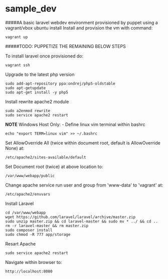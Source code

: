 # sample_dev

#####A basic laravel webdev environment provisioned by puppet using a vagrant/vbox ubuntu install
Install and provision the vm with command:

`vagrant up`

#####TODO: PUPPETIZE THE REMAINING BELOW STEPS

To install laravel once provisioned do:

`vagrant ssh`

Upgrade to the latest php version
```
sudo add-apt-repository ppa:ondrej/php5-oldstable
sudo apt-getupdate
sudo apt-get install -y php5
```

Install rewrite apache2 module
```
sudo a2enmod rewrite
sudo service apache2 restart
```

**NOTE** Windows Host Only: - Define linux vim terminal within bashrc

`echo "export TERM=linux vim" >> ~/.bashrc`

Set AllowOverride All (twice within document root, default is AllowOverride None) at:

`/etc/apache2/sites-available/default`

Set Document root (twice) at above location to:

`/var/www/webapp/public`

Change apache service run user and group from 'www-data' to 'vagrant' at:

`/etc/apache2/envvars`

Install Laravel
```
cd /var/www/webapp
wget https://github.com/laravel/laravel/archive/master.zip
sudo unzip master.zip && cd laravel-master && sudo mv * ../ && cd ..
rm -r laravel-master && rm master.zip
sudo composer install
sudo chmod -R 777 app/storage
```
Resart Apache

`sudo service apache2 restart`

Navigate within browser to:

`http://localhost:8080`

